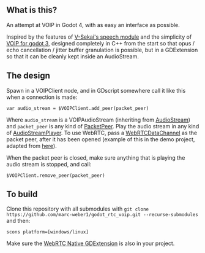 ## What is this?

An attempt at VOIP in Godot 4, with as easy an interface as possible.

Inspired by the features of [V-Sekai's speech module](https://github.com/V-Sekai/godot-speech) and the simplicity of [VOIP for godot 3](https://github.com/ikbencasdoei/godot-voip), designed completely in C++ from the start so that opus / echo cancellation / jitter buffer granulation is possible, but in a GDExtension so that it can be cleanly kept inside an AudioStream.

## The design

Spawn in a VOIPClient node, and in GDscript somewhere call it like this when a connection is made:

```
var audio_stream = $VOIPClient.add_peer(packet_peer)
```

Where `audio_stream` is a VOIPAudioStream (inheriting from [AudioStream](https://docs.godotengine.org/en/stable/classes/class_audiostream.html)) and `packet_peer` is any kind of [PacketPeer](https://docs.godotengine.org/en/stable/classes/class_packetpeer.html). Play the audio stream in any kind of [AudioStreamPlayer](https://docs.godotengine.org/en/stable/classes/class_audiostreamplayer.html). To use WebRTC, pass a [WebRTCDataChannel](https://docs.godotengine.org/en/stable/classes/class_webrtcdatachannel.html) as the packet peer, after it has been opened (example of this in the demo project, adapted from [here](https://github.com/godotengine/godot-demo-projects/tree/master/networking/webrtc_signaling)).

When the packet peer is closed, make sure anything that is playing the audio stream is stopped, and call:

```
$VOIPClient.remove_peer(packet_peer)
```

## To build

Clone this repository with all submodules with `git clone https://github.com/marc-weber1/godot_rtc_voip.git --recurse-submodules` and then:
```
scons platform=[windows/linux]
```
Make sure the [WebRTC Native GDExtension](https://github.com/godotengine/webrtc-native) is also in your project.